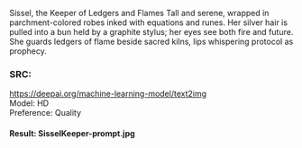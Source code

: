 Sissel, the Keeper of Ledgers and Flames
Tall and serene, wrapped in parchment-colored robes inked with equations and runes.
Her silver hair is pulled into a bun held by a graphite stylus; her eyes see both fire and future.
She guards ledgers of flame beside sacred kilns, lips whispering protocol as prophecy.

### SRC: 
https://deepai.org/machine-learning-model/text2img
<br>Model: HD
<br>Preference: Quality


#### Result: SisselKeeper-prompt.jpg
